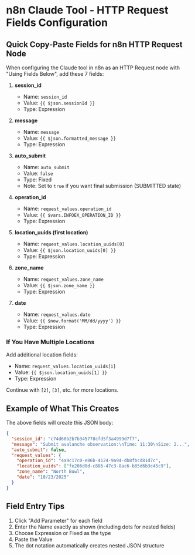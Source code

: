 # n8n Claude Tool - HTTP Request Fields Configuration

## Quick Copy-Paste Fields for n8n HTTP Request Node

When configuring the Claude tool in n8n as an HTTP Request node with "Using Fields Below", add these 7 fields:

1. **session_id**
   - Name: `session_id`
   - Value: `{{ $json.sessionId }}`
   - Type: Expression

2. **message**
   - Name: `message`
   - Value: `{{ $json.formatted_message }}`
   - Type: Expression

3. **auto_submit**
   - Name: `auto_submit`
   - Value: `false`
   - Type: Fixed
   - Note: Set to `true` if you want final submission (SUBMITTED state)

4. **operation_id**
   - Name: `request_values.operation_id`
   - Value: `{{ $vars.INFOEX_OPERATION_ID }}`
   - Type: Expression

5. **location_uuids (first location)**
   - Name: `request_values.location_uuids[0]`
   - Value: `{{ $json.location_uuids[0] }}`
   - Type: Expression

6. **zone_name**
   - Name: `request_values.zone_name`
   - Value: `{{ $json.zone_name }}`
   - Type: Expression

7. **date**
   - Name: `request_values.date`
   - Value: `{{ $now.format('MM/dd/yyyy') }}`
   - Type: Expression


### If You Have Multiple Locations

Add additional location fields:
- Name: `request_values.location_uuids[1]`
- Value: `{{ $json.location_uuids[1] }}`
- Type: Expression

Continue with `[2]`, `[3]`, etc. for more locations.

## Example of What This Creates

The above fields will create this JSON body:
```json
{
  "session_id": "c74d60b2b7b345778cfd5f3a4999d7f7",
  "message": "Submit avalanche observation:\nTime: 11:30\nSize: 2...",
  "auto_submit": false,
  "request_values": {
    "operation_id": "4a9c17c0-e86b-4124-9a94-db8fbcd81d7c",
    "location_uuids": ["fe206d0d-c886-47c3-8ac6-b85d6b3c45c9"],
    "zone_name": "North Bowl",
    "date": "10/23/2025"
  }
}
```

## Field Entry Tips

1. Click "Add Parameter" for each field
2. Enter the Name exactly as shown (including dots for nested fields)
3. Choose Expression or Fixed as the type
4. Paste the Value
5. The dot notation automatically creates nested JSON structure

